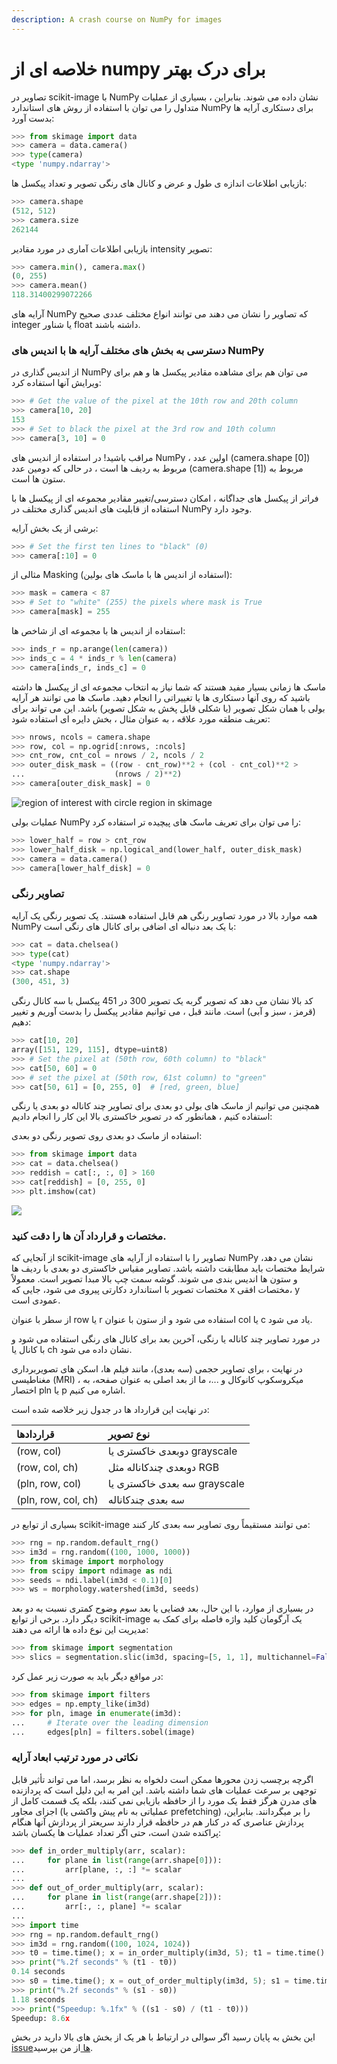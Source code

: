 ```yaml
---
description: A crash course on NumPy for images
---
```


# خلاصه ای از numpy برای درک بهتر

تصاویر در scikit-image با NumPy نشان داده می شوند. بنابراین ، بسیاری از عملیات متداول را می توان با استفاده از روش های استاندارد NumPy برای دستکاری آرایه ها بدست آورد:

```python
>>> from skimage import data
>>> camera = data.camera()
>>> type(camera)
<type 'numpy.ndarray'>
```

بازیابی اطلاعات اندازه ی طول و عرض و کانال های رنگی تصویر و تعداد پیکسل ها:

```python
>>> camera.shape
(512, 512)
>>> camera.size
262144
```

بازیابی اطلاعات آماری در مورد مقادیر intensity تصویر:

```python
>>> camera.min(), camera.max()
(0, 255)
>>> camera.mean()
118.31400299072266
```

آرایه های NumPy که تصاویر را نشان می دهند می توانند انواع مختلف عددی صحیح integer یا شناور float داشته باشند.



### دسترسی به بخش های مختلف آرایه ها با اندیس های NumPy

از اندیس گذاری در NumPy می توان هم برای مشاهده مقادیر پیکسل ها و هم برای ویرایش آنها استفاده کرد:

```python
>>> # Get the value of the pixel at the 10th row and 20th column
>>> camera[10, 20]
153
>>> # Set to black the pixel at the 3rd row and 10th column
>>> camera[3, 10] = 0
```

مراقب باشید! در استفاده از اندیس های NumPy ، اولین عدد \(camera.shape \[0\]\) مربوط به ردیف ها است ، در حالی که دومین عدد \(camera.shape \[1\]\) مربوط به ستون ها است.

فراتر از پیکسل های جداگانه ، امکان دسترسی/تغییر مقادیر مجموعه ای از پیکسل ها با استفاده از قابلیت های اندیس گذاری مختلف در NumPy وجود دارد.

برشی از یک بخش آرایه:

```python
>>> # Set the first ten lines to "black" (0)
>>> camera[:10] = 0
```

مثالی از Masking \(استفاده از اندیس ها با ماسک های بولین\):

```python
>>> mask = camera < 87
>>> # Set to "white" (255) the pixels where mask is True
>>> camera[mask] = 255
```

استفاده از اندیس ها با مجموعه ای از شاخص ها:

```python
>>> inds_r = np.arange(len(camera))
>>> inds_c = 4 * inds_r % len(camera)
>>> camera[inds_r, inds_c] = 0
```

ماسک ها زمانی بسیار مفید هستند که شما نیاز به انتخاب مجموعه ای از پیکسل ها داشته باشید که روی آنها دستکاری ها یا تغییراتی را انجام دهید. ماسک ها می توانند هر آرایه بولی با همان شکل تصویر \(یا شکلی قابل پخش به شکل تصویر\) باشد. این می تواند برای تعریف منطقه مورد علاقه ، به عنوان مثال ، بخش دایره ای استفاده شود:

```python
>>> nrows, ncols = camera.shape
>>> row, col = np.ogrid[:nrows, :ncols]
>>> cnt_row, cnt_col = nrows / 2, ncols / 2
>>> outer_disk_mask = ((row - cnt_row)**2 + (col - cnt_col)**2 >
...                    (nrows / 2)**2)
>>> camera[outer_disk_mask] = 0
```

![ region of interest with circle region in skimage](.gitbook/assets/sphx_glr_plot_camera_numpy_001.png)

عملیات بولی NumPy را می توان برای تعریف ماسک های پیچیده تر استفاده کرد:

```python
>>> lower_half = row > cnt_row
>>> lower_half_disk = np.logical_and(lower_half, outer_disk_mask)
>>> camera = data.camera()
>>> camera[lower_half_disk] = 0
```



### تصاویر رنگی

همه موارد بالا در مورد تصاویر رنگی هم قابل استفاده هستند. یک تصویر رنگی یک آرایه NumPy با یک بعد دنباله ای اضافی برای کانال های رنگی است:

```python
>>> cat = data.chelsea()
>>> type(cat)
<type 'numpy.ndarray'>
>>> cat.shape
(300, 451, 3)
```

کد بالا نشان می دهد که تصویر گربه یک تصویر 300 در 451 پیکسل با سه کانال رنگی \(قرمز ، سبز و آبی\) است. مانند قبل ، می توانیم مقادیر پیکسل را بدست آوریم و تغییر دهیم:

```python
>>> cat[10, 20]
array([151, 129, 115], dtype=uint8)
>>> # Set the pixel at (50th row, 60th column) to "black"
>>> cat[50, 60] = 0
>>> # set the pixel at (50th row, 61st column) to "green"
>>> cat[50, 61] = [0, 255, 0]  # [red, green, blue]
```

همچنین می توانیم از ماسک های بولی دو بعدی برای تصاویر چند کاناله دو بعدی یا رنگی استفاده کنیم ، همانطور که در تصویر خاکستری بالا این کار را انجام دادیم:

استفاده از ماسک دو بعدی روی تصویر رنگی دو بعدی:

```python
>>> from skimage import data
>>> cat = data.chelsea()
>>> reddish = cat[:, :, 0] > 160
>>> cat[reddish] = [0, 255, 0]
>>> plt.imshow(cat)
```

![](.gitbook/assets/numpy_images-1.png)



### مختصات و قرارداد آن ها را دقت کنید.

از آنجایی که scikit-image تصاویر را با استفاده از آرایه های NumPy نشان می دهد، شرایط مختصات باید مطابقت داشته باشد. تصاویر مقیاس خاکستری دو بعدی با ردیف ها و ستون ها اندیس بندی می شوند. گوشه سمت چپ بالا مبدا تصویر است. معمولاً مختصات تصویر با استاندارد دکارتی پیروی می شود، جایی که x مختصات افقی، y عمودی است.

از سطر با عنوان row یا r استفاده می شود و از ستون با عنوان col یا c یاد می شود.

در مورد تصاویر چند کاناله یا رنگی، آخرین بعد برای کانال های رنگی استفاده می شود و با کانال یا ch نشان داده می شود.

در نهایت ، برای تصاویر حجمی \(سه بعدی\)، مانند فیلم ها، اسکن های تصویربرداری مغناطیسی \(MRI\) ، میکروسکوپ کانوکال و ...، ما از بعد اصلی به عنوان صفحه، به اختصار pln یا p اشاره می کنیم.

در نهایت این قرارداد ها در جدول زیر خلاصه شده است:

| قراردادها | نوع تصویر |
| :--- | :--- |
| \(row, col\) | دوبعدی خاکستری یا grayscale |
| \(row, col, ch\) | دوبعدی چندکاناله مثل RGB |
| \(pln, row, col\) | سه بعدی خاکستری یا grayscale |
| \(pln, row, col, ch\) | سه بعدی چندکاناله |

بسیاری از توابع در scikit-image می توانند مستقیماً روی تصاویر سه بعدی کار کنند:

```python
>>> rng = np.random.default_rng()
>>> im3d = rng.random((100, 1000, 1000))
>>> from skimage import morphology
>>> from scipy import ndimage as ndi
>>> seeds = ndi.label(im3d < 0.1)[0]
>>> ws = morphology.watershed(im3d, seeds)
```

در بسیاری از موارد، با این حال، بعد فضایی یا بعد سوم وضوح کمتری نسبت به دو بعد دیگر دارد. برخی از توابع scikit-image یک آرگومان کلید واژه فاصله برای کمک به مدیریت این نوع داده ها ارائه می دهند:

```python
>>> from skimage import segmentation
>>> slics = segmentation.slic(im3d, spacing=[5, 1, 1], multichannel=False)
```

در مواقع دیگر باید به صورت زیر عمل کرد:

```python
>>> from skimage import filters
>>> edges = np.empty_like(im3d)
>>> for pln, image in enumerate(im3d):
...     # Iterate over the leading dimension
...     edges[pln] = filters.sobel(image)
```



### نکاتی در مورد ترتیب ابعاد آرایه

اگرچه برچسب زدن محورها ممکن است دلخواه به نظر برسد، اما می تواند تأثیر قابل توجهی بر سرعت عملیات های شما داشته باشد. این امر به این دلیل است که پردازنده های مدرن هرگز فقط یک مورد را از حافظه بازیابی نمی کنند، بلکه یک قسمت کامل از اجزای مجاور \(عملیاتی به نام پیش واکشی یا prefetching\) را بر میگردانند. بنابراین، پردازش عناصری که در کنار هم در حافظه قرار دارند سریعتر از پردازش آنها هنگام پراکنده شدن است، حتی اگر تعداد عملیات ها یکسان باشد:

```python
>>> def in_order_multiply(arr, scalar):
...     for plane in list(range(arr.shape[0])):
...         arr[plane, :, :] *= scalar
...
>>> def out_of_order_multiply(arr, scalar):
...     for plane in list(range(arr.shape[2])):
...         arr[:, :, plane] *= scalar
...
>>> import time
>>> rng = np.random.default_rng()
>>> im3d = rng.random((100, 1024, 1024))
>>> t0 = time.time(); x = in_order_multiply(im3d, 5); t1 = time.time()
>>> print("%.2f seconds" % (t1 - t0))  
0.14 seconds
>>> s0 = time.time(); x = out_of_order_multiply(im3d, 5); s1 = time.time()
>>> print("%.2f seconds" % (s1 - s0))  
1.18 seconds
>>> print("Speedup: %.1fx" % ((s1 - s0) / (t1 - t0)))  
Speedup: 8.6x
```





این بخش به پایان رسید اگر سوالی در ارتباط با هر یک از بخش های بالا دارید در بخش [issueها ](https://github.com/amirshnll/skimage-persian-userguide/issues)از من بپرسید.

